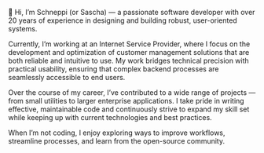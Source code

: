 👋 Hi, I’m Schneppi (or Sascha) — a passionate software developer with over 20 years of experience in designing and building robust, user-oriented systems.

Currently, I’m working at an Internet Service Provider, where I focus on the development and optimization of customer management solutions that are both reliable and intuitive to use. My work bridges technical precision with practical usability, ensuring that complex backend processes are seamlessly accessible to end users.

Over the course of my career, I’ve contributed to a wide range of projects — from small utilities to larger enterprise applications. I take pride in writing effective, maintainable code and continuously strive to expand my skill set while keeping up with current technologies and best practices.

When I’m not coding, I enjoy exploring ways to improve workflows, streamline processes, and learn from the open-source community.
